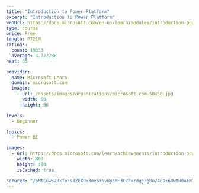 ```yaml
---
title: "Introduction to Power Platform"
excerpt: "Introduction to Power Platform"
webUrl: https://docs.microsoft.com/en-us/learn/modules/introduction-power-platform/
type: course
price: Free
length: PT21M
ratings:
  count: 19333
  average: 4.722288
heat: 65

provider:
  name: Microsoft Learn
  domain: microsoft.com
  images:
    - url: /assets/images/organizations/microsoft.com-50x50.jpg
      width: 50
      height: 50

levels:
  - Beginner

topics:
  - Power BI

images:
  - url: https://docs.microsoft.com/learn/achievements/introduction-power-platform-social.png
    width: 800
    height: 400
    isCached: true

secured: "/pMtCGwS7BkfoFs8ZEXU+3mv6iNvUpsME3CZBxrdqjZgBn/4G9+6MwtH0AFM7e25kPx9vyRsVfkyij6SGDlRs1UtTXEQ2vTJfl2VNkrR1LqE6JqQR7UFkOvSLXZaQ2Lo7CLLHESQfkIC5vhWVFWybj9TIt8FgbOHrRuW/4oGFHotGmOF4uX7o79RTW2TPW2WFl+AW8hwD56SnE2HqyhsRskfhvChHqxWs3+pRAD2xK0N4yhmj28P5AhEzthAoeBqEBYc6cndw1sxskPS7EwIpPNRIh8r4IPmjgY/TvrZ1A6YxcvS8unArMwm985iCderm5hajyhA0sFnB55li6FeMFZSNmkq4amtjmbIsJDYV7gKPjhcjJOBXXJRqXB9+SGYjZB1O0J7iPO0vHR9mUbuAzOuLi9Z6q04M+oEhEl8UlxEoQvYb/CnP5ktY20iarSJ;wVLsOovEfd554u2pe7PpSQ=="
---
```


